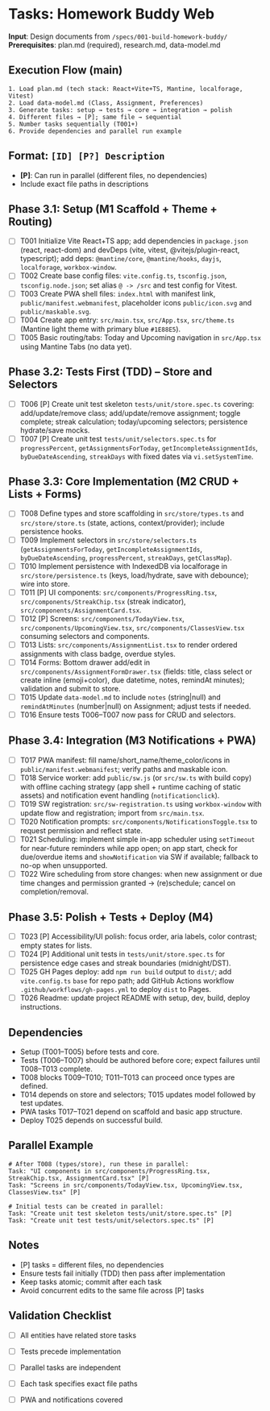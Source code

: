# Tasks: Homework Buddy Web

**Input**: Design documents from `/specs/001-build-homework-buddy/`
**Prerequisites**: plan.md (required), research.md, data-model.md

## Execution Flow (main)
```
1. Load plan.md (tech stack: React+Vite+TS, Mantine, localforage, Vitest)
2. Load data-model.md (Class, Assignment, Preferences)
3. Generate tasks: setup → tests → core → integration → polish
4. Different files → [P]; same file → sequential
5. Number tasks sequentially (T001+)
6. Provide dependencies and parallel run example
```

## Format: `[ID] [P?] Description`
- **[P]**: Can run in parallel (different files, no dependencies)
- Include exact file paths in descriptions

## Phase 3.1: Setup (M1 Scaffold + Theme + Routing)
- [ ] T001 Initialize Vite React+TS app; add dependencies in `package.json` (react, react-dom) and devDeps (vite, vitest, @vitejs/plugin-react, typescript); add deps: `@mantine/core`, `@mantine/hooks`, `dayjs`, `localforage`, `workbox-window`.
- [ ] T002 Create base config files: `vite.config.ts`, `tsconfig.json`, `tsconfig.node.json`; set alias `@ -> /src` and test config for Vitest.
- [ ] T003 Create PWA shell files: `index.html` with manifest link, `public/manifest.webmanifest`, placeholder icons `public/icon.svg` and `public/maskable.svg`.
- [ ] T004 Create app entry: `src/main.tsx`, `src/App.tsx`, `src/theme.ts` (Mantine light theme with primary blue `#1E88E5`).
- [ ] T005 Basic routing/tabs: Today and Upcoming navigation in `src/App.tsx` using Mantine Tabs (no data yet).

## Phase 3.2: Tests First (TDD) – Store and Selectors
- [ ] T006 [P] Create unit test skeleton `tests/unit/store.spec.ts` covering: add/update/remove class; add/update/remove assignment; toggle complete; streak calculation; today/upcoming selectors; persistence hydrate/save mocks.
- [ ] T007 [P] Create unit test `tests/unit/selectors.spec.ts` for `progressPercent`, `getAssignmentsForToday`, `getIncompleteAssignmentIds`, `byDueDateAscending`, `streakDays` with fixed dates via `vi.setSystemTime`.

## Phase 3.3: Core Implementation (M2 CRUD + Lists + Forms)
- [ ] T008 Define types and store scaffolding in `src/store/types.ts` and `src/store/store.ts` (state, actions, context/provider); include persistence hooks.
- [ ] T009 Implement selectors in `src/store/selectors.ts` (`getAssignmentsForToday`, `getIncompleteAssignmentIds`, `byDueDateAscending`, `progressPercent`, `streakDays`, `getClassMap`).
- [ ] T010 Implement persistence with IndexedDB via localforage in `src/store/persistence.ts` (keys, load/hydrate, save with debounce); wire into store.
- [ ] T011 [P] UI components: `src/components/ProgressRing.tsx`, `src/components/StreakChip.tsx` (streak indicator), `src/components/AssignmentCard.tsx`.
- [ ] T012 [P] Screens: `src/components/TodayView.tsx`, `src/components/UpcomingView.tsx`, `src/components/ClassesView.tsx` consuming selectors and components.
- [ ] T013 Lists: `src/components/AssignmentList.tsx` to render ordered assignments with class badge, overdue styles.
- [ ] T014 Forms: Bottom drawer add/edit in `src/components/AssignmentFormDrawer.tsx` (fields: title, class select or create inline (emoji+color), due datetime, notes, remindAt minutes); validation and submit to store.
- [ ] T015 Update `data-model.md` to include `notes` (string|null) and `remindAtMinutes` (number|null) on Assignment; adjust tests if needed.
- [ ] T016 Ensure tests T006–T007 now pass for CRUD and selectors.

## Phase 3.4: Integration (M3 Notifications + PWA)
- [ ] T017 PWA manifest: fill name/short_name/theme_color/icons in `public/manifest.webmanifest`; verify paths and maskable icon.
- [ ] T018 Service worker: add `public/sw.js` (or `src/sw.ts` with build copy) with offline caching strategy (app shell + runtime caching of static assets) and notification event handling (`notificationclick`).
- [ ] T019 SW registration: `src/sw-registration.ts` using `workbox-window` with update flow and registration; import from `src/main.tsx`.
- [ ] T020 Notification prompts: `src/components/NotificationsToggle.tsx` to request permission and reflect state.
- [ ] T021 Scheduling: implement simple in-app scheduler using `setTimeout` for near-future reminders while app open; on app start, check for due/overdue items and `showNotification` via SW if available; fallback to no-op when unsupported.
- [ ] T022 Wire scheduling from store changes: when new assignment or due time changes and permission granted → (re)schedule; cancel on completion/removal.

## Phase 3.5: Polish + Tests + Deploy (M4)
- [ ] T023 [P] Accessibility/UI polish: focus order, aria labels, color contrast; empty states for lists.
- [ ] T024 [P] Additional unit tests in `tests/unit/store.spec.ts` for persistence edge cases and streak boundaries (midnight/DST).
- [ ] T025 GH Pages deploy: add `npm run build` output to `dist/`; add `vite.config.ts` `base` for repo path; add GitHub Actions workflow `.github/workflows/gh-pages.yml` to deploy `dist` to Pages.
- [ ] T026 Readme: update project README with setup, dev, build, deploy instructions.

## Dependencies
- Setup (T001–T005) before tests and core.
- Tests (T006–T007) should be authored before core; expect failures until T008–T013 complete.
- T008 blocks T009–T010; T011–T013 can proceed once types are defined.
- T014 depends on store and selectors; T015 updates model followed by test updates.
- PWA tasks T017–T021 depend on scaffold and basic app structure.
- Deploy T025 depends on successful build.

## Parallel Example
```
# After T008 (types/store), run these in parallel:
Task: "UI components in src/components/ProgressRing.tsx, StreakChip.tsx, AssignmentCard.tsx" [P]
Task: "Screens in src/components/TodayView.tsx, UpcomingView.tsx, ClassesView.tsx" [P]

# Initial tests can be created in parallel:
Task: "Create unit test skeleton tests/unit/store.spec.ts" [P]
Task: "Create unit test tests/unit/selectors.spec.ts" [P]
```

## Notes
- [P] tasks = different files, no dependencies
- Ensure tests fail initially (TDD) then pass after implementation
- Keep tasks atomic; commit after each task
- Avoid concurrent edits to the same file across [P] tasks

## Validation Checklist
- [ ] All entities have related store tasks
- [ ] Tests precede implementation
- [ ] Parallel tasks are independent
- [ ] Each task specifies exact file paths
- [ ] PWA and notifications covered

